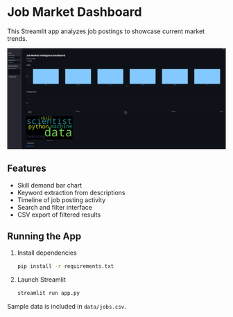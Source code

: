# Job Market Dashboard

This Streamlit app analyzes job postings to showcase current market trends.

![Dashboard screenshot](job_screenshot.png)

## Features
- Skill demand bar chart
- Keyword extraction from descriptions
- Timeline of job posting activity
- Search and filter interface
- CSV export of filtered results

## Running the App

1. Install dependencies
   ```bash
   pip install -r requirements.txt
   ```
2. Launch Streamlit
   ```bash
   streamlit run app.py
   ```

Sample data is included in `data/jobs.csv`.